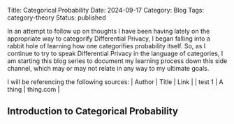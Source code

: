 Title: Categorical Probability
Date: 2024-09-17
Category: Blog
Tags: category-theory
Status: published

In an attempt to follow up on thoughts I have been having lately on the appropriate way to categorify Differential Privacy, I began falling into a rabbit hole of learning how one categorifies probability itself. So, as I continue to try to speak Differential Privacy in the language of categories, I am starting this blog series to document my learning process down this side channel, which may or may not relate in any way to my ultimate goals.

I will be referencing the following sources:
| Author | Title | Link |
| test 1 | A thing | thing.com |

## Introduction to Categorical Probability 